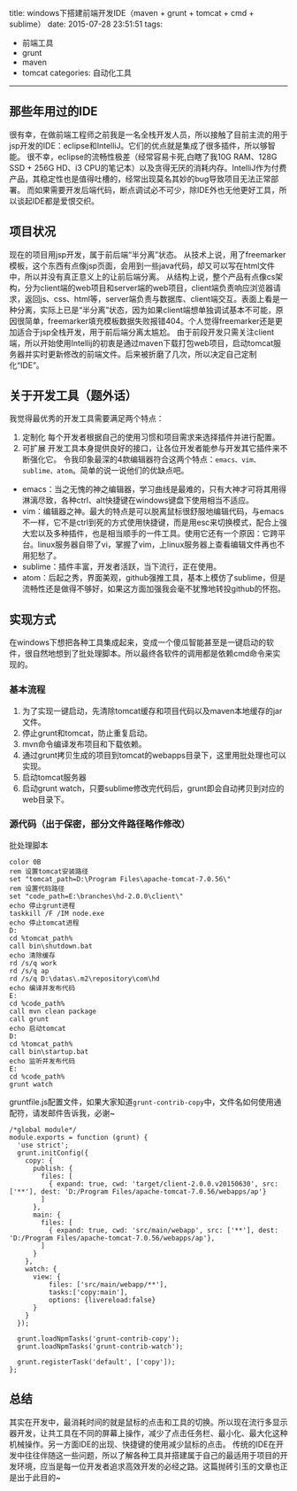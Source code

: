 title: windows下搭建前端开发IDE（maven + grunt + tomcat + cmd + sublime）
date: 2015-07-28 23:51:51
tags:
- 前端工具
- grunt
- maven
- tomcat
categories: 自动化工具
---

## 那些年用过的IDE

很有幸，在做前端工程师之前我是一名全栈开发人员，所以接触了目前主流的用于jsp开发的IDE：eclipse和IntelliJ。它们的优点就是集成了很多插件，所以够智能。
很不幸，eclipse的流畅性极差（经常容易卡死,白瞎了我10G RAM、128G SSD + 256G HD、i3 CPU的笔记本）以及贪得无厌的消耗内存。IntelliJ作为付费产品，其稳定性也是值得吐槽的，经常出现莫名其妙的bug导致项目无法正常部署。
而如果需要开发后端代码，断点调试必不可少，除IDE外也无他更好工具，所以谈起IDE都是爱恨交织。
<!-- more -->
## 项目状况

现在的项目用jsp开发，属于前后端“半分离”状态。
从技术上说，用了freemarker模板，这个东西有点像jsp页面，会用到一些java代码，却又可以写在html文件中，所以并没有真正意义上的让前后端分离。
从结构上说，整个产品有点像cs架构，分为client端的web项目和server端的web项目，client端负责响应浏览器请求，返回js、css、html等，server端负责与数据库、client端交互。表面上看是一种分离，实际上已是“半分离”状态，因为如果client端想单独调试基本不可能，原因很简单，freemarker填充模板数据失败报错404。个人觉得freemarker还是更加适合于jsp全栈开发，用于前后端分离太尴尬。
由于前段开发只需关注client端，所以开始使用Intellij的初衷是通过maven下载打包web项目，启动tomcat服务器并实时更新修改的前端文件。后来被折磨了几次，所以决定自己定制化“IDE”。

## 关于开发工具（题外话）

我觉得最优秀的开发工具需要满足两个特点：
1. 定制化
每个开发者根据自己的使用习惯和项目需求来选择插件并进行配置。
2. 可扩展
开发工具本身提供良好的接口，让各位开发者能参与开发其它插件来不断强化它。
令我印象最深的4款编辑器符合这两个特点：`emacs、vim、sublime、atom`。简单的说一说他们的优缺点吧。
* emacs：当之无愧的神之编辑器，学习曲线是最难的，只有大神才可将其用得淋漓尽致，各种ctrl、alt快捷键在windows键盘下使用相当不适应。
* vim：编辑器之神。最大的特点是可以脱离鼠标很舒服地编辑代码，与emacs不一样，它不是ctrl到死的方式使用快捷键，而是用esc来切换模式，配合上强大宏以及多种插件，也是相当顺手的一件工具。使用它还有一个原因：它跨平台。linux服务器自带了vi，掌握了vim，上linux服务器上查看编辑文件再也不用犯愁了。
* sublime：插件丰富，开发者活跃，当下流行，正在使用。
* atom：后起之秀，界面美观，github强推工具，基本上模仿了sublime，但是流畅性还是做得不够好，如果这方面加强我会毫不犹豫地转投github的怀抱。

## 实现方式

在windows下想把各种工具集成起来，变成一个傻瓜智能甚至是一键启动的软件，很自然地想到了批处理脚本。所以最终各软件的调用都是依赖cmd命令来实现的。

### 基本流程

1. 为了实现一键启动，先清除tomcat缓存和项目代码以及maven本地缓存的jar文件。
2. 停止grunt和tomcat，防止重复启动。
3. mvn命令编译发布项目和下载依赖。
4. 通过grunt拷贝生成的项目到tomcat的webapps目录下，这里用批处理也可以实现。
5. 启动tomcat服务器
6. 启动grunt watch，只要sublime修改完代码后，grunt即会自动拷贝到对应的web目录下。

### 源代码（出于保密，部分文件路径略作修改）

批处理脚本

	color 0B
	rem 设置tomcat安装路径
	set "tomcat_path=D:\Program Files\apache-tomcat-7.0.56\"
	rem 设置代码路径
	set "code_path=E:\branches\hd-2.0.0\client\"
	echo 停止grunt进程
	taskkill /F /IM node.exe
	echo 停止tomcat进程
	D:
	cd %tomcat_path%
	call bin\shutdown.bat
	echo 清除缓存
	rd /s/q work
	rd /s/q ap
	rd /s/q D:\datas\.m2\repository\com\hd
	echo 编译并发布代码
	E:
	cd %code_path%
	call mvn clean package
	call grunt
	echo 启动tomcat
	D:
	cd %tomcat_path%
	call bin\startup.bat
	echo 监听并发布代码
	E:
	cd %code_path%
	grunt watch

gruntfile.js配置文件，如果大家知道`grunt-contrib-copy`中，文件名如何使用通配符，请发邮件告诉我，必谢~

	/*global module*/
	module.exports = function (grunt) {
	  'use strict';
	  grunt.initConfig({
	    copy: {
	      publish: {
	        files: [
	          { expand: true, cwd: 'target/client-2.0.0.v20150630', src: ['**'], dest: 'D:/Program Files/apache-tomcat-7.0.56/webapps/ap'}
	        ]
	      },
	      main: {
	        files: [
	          { expand: true, cwd: 'src/main/webapp', src: ['**'], dest: 'D:/Program Files/apache-tomcat-7.0.56/webapps/ap'},
	        ]
	      }
	    },
	    watch: {
	      view: {
	          files: ['src/main/webapp/**'],
	          tasks:['copy:main'],
	          options: {livereload:false}
	      }
	    }
	  });

	  grunt.loadNpmTasks('grunt-contrib-copy');
	  grunt.loadNpmTasks('grunt-contrib-watch');

	  grunt.registerTask('default', ['copy']);
	};

## 总结

其实在开发中，最消耗时间的就是鼠标的点击和工具的切换。所以现在流行多显示器开发，让共工具在不同的屏幕上操作，减少了点击任务栏、最小化、最大化这种机械操作。另一方面IDE的出现、快捷键的使用减少鼠标的点击。
传统的IDE在开发中往往伴随这一些问题，所以了解各种工具并搭建属于自己的最适用于项目的开发环境，应当是每一位开发者追求高效开发的必经之路。这篇抛砖引玉的文章也正是出于此目的~